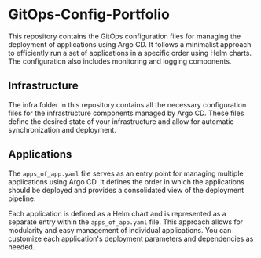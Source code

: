# GitOps-Config-Portfolio

This repository contains the GitOps configuration files for managing the deployment of applications using Argo CD. It follows a minimalist approach to efficiently run a set of applications in a specific order using Helm charts. The configuration also includes monitoring and logging components.

## Infrastructure
The infra folder in this repository contains all the necessary configuration files for the infrastructure components managed by Argo CD. These files define the desired state of your infrastructure and allow for automatic synchronization and deployment.

## Applications

The `apps_of_app.yaml` file serves as an entry point for managing multiple applications using Argo CD. It defines the order in which the applications should be deployed and provides a consolidated view of the deployment pipeline.

Each application is defined as a Helm chart and is represented as a separate entry within the `apps_of_app.yaml` file. This approach allows for modularity and easy management of individual applications. You can customize each application's deployment parameters and dependencies as needed.
